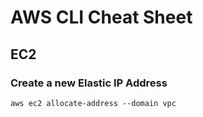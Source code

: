 # AWS CLI Cheat Sheet

## EC2

### Create a new Elastic IP Address
    
    aws ec2 allocate-address --domain vpc